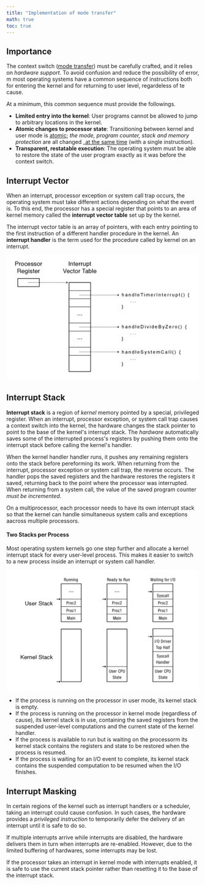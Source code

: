 ```yaml
---
title: "Implementation of mode transfer"
math: true
toc: true
---
```


## Importance
The context switch ([mode transfer](notes/Mode%20transfer.md.md)) must be carefully crafted, and it relies on _hardware support_. To avoid confusion and reduce the possibility of error, m most operating systems have a common sequence of instructions both for entering the kernel and for returning to user level, regardeless of te cause.

At a minimum, this common sequence must provide the followings.

- **Limited entry into the kernel**: User programs cannot be allowed to jump to arbitrary locations in the kernel.
- **Atomic changes to processor state**: Transitioning between kernel and user mode is [atomic](/notes/Atomic%20operation.md); _the mode, program counter, stack and memory protection_ are all changed _<u>at the same time</u> (with a single instruction).
-  **Transparent, restatable execution**: The operating system must be able to restore the state of the user program exactly as it was before the context switch.

## Interrupt Vector
When an interrupt, processor exception or system call trap occurs, the operating system must take different actions depending on what the event is. To this end, the processor has a special register that points to an area of kernel memory called the **interrupt vector table** set up by the kernel.

The interrupt vector table is an array of pointers, with each entry pointing to the first instruction of a different handler procedure in the kernel. An **interrupt handler** is the term used for the procedure called by kernel on an interrupt.

![interrupt-vector-table](/notes/images/interrupt-vector-table.png)

## Interrupt Stack
**Interrupt stack** is a region of _kernel_ memory pointed by a special, privileged register. When an interrupt, processor exception, or system call trap causes a context switch into the kernel, the hardware changes the stack pointer to point to the base of the kernel's interrupt stack. The _hardware_ automatically saves some of the interrupted process's registers by pushing them onto the interrupt stack before calling the kernel's handler.

When the kernel handler handler runs, it pushes any remaining registers onto the stack before pereforming its work. When returning from the interrupt, processor exception or system call trap, the reverse occurs. The handler pops the saved registers and the hardware restores the registers it saved, returning back to the point where the processor was interrupted. When returning from a system call, the value of the saved program counter _must be incremented_.

On a multiprocessor, each processor needs to have its own interrupt stack so that the kernel can handle simultaneous system calls and exceptions aacross multiple processors.

#### Two Stacks per Process
Most operating system kernels go one step further and allocate a kernel interrupt stack for every user-level process. This makes it easier to switch to a new process inside an interrupt or system call handler.

![interrupt-stack](/notes/images/interrupt-stack.png)

- If the process is running on the processor in user mode, its kernel stack is empty.
- If the process is running on the processor in kernel mode (regardless of cause), its kernel stack is in use, containing the saved registers from the suspended user-level computations and the current state of the kernel handler.
- If the process is available to run but is waiting on the processorm its kernel stack contains the registers and state to be restored when the process is resumed.
- If the process is waiting for an I/O event to complete, its kernel stack contains the suspended computation to be resumed when the I/O finishes.

## Interrupt Masking
In certain regions of the kernel such as interrupt handlers or a scheduler, taking an interrupt could cause confusion. In such cases, the hardware provides a _privileged instruction_ to temporarily defer the delivery of an interrupt until it is safe to do so.

If multiple interrupts arrive while interrupts are disabled, the hardware delivers them in turn when interrupts are re-enabled. However, due to the limited buffering of hardwares, some interrupts may be lost.

If the processor takes an interrupt in kernel mode with interrupts enabled, it is safe to use the current stack pointer rather than resetting it to the base of the interrupt stack.